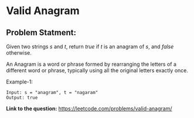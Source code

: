 # Valid Anagram
## **Problem Statment:**

Given two strings *s* and *t*, return *true* if *t* is an anagram of *s*, and *false* otherwise.

An Anagram is a word or phrase formed by rearranging the letters of a different word or phrase, typically using all the original letters exactly once.

Example-1:

```
Input: s = "anagram", t = "nagaram"
Output: true
```

**Link to the question:** https://leetcode.com/problems/valid-anagram/